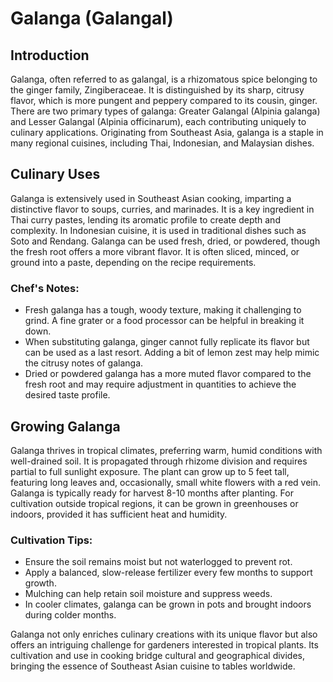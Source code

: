 # Galanga (Galangal)

## Introduction

Galanga, often referred to as galangal, is a rhizomatous spice belonging to the ginger family, Zingiberaceae. It is distinguished by its sharp, citrusy flavor, which is more pungent and peppery compared to its cousin, ginger. There are two primary types of galanga: Greater Galangal (Alpinia galanga) and Lesser Galangal (Alpinia officinarum), each contributing uniquely to culinary applications. Originating from Southeast Asia, galanga is a staple in many regional cuisines, including Thai, Indonesian, and Malaysian dishes.

## Culinary Uses

Galanga is extensively used in Southeast Asian cooking, imparting a distinctive flavor to soups, curries, and marinades. It is a key ingredient in Thai curry pastes, lending its aromatic profile to create depth and complexity. In Indonesian cuisine, it is used in traditional dishes such as Soto and Rendang. Galanga can be used fresh, dried, or powdered, though the fresh root offers a more vibrant flavor. It is often sliced, minced, or ground into a paste, depending on the recipe requirements.

### Chef's Notes:

- Fresh galanga has a tough, woody texture, making it challenging to grind. A fine grater or a food processor can be helpful in breaking it down.
- When substituting galanga, ginger cannot fully replicate its flavor but can be used as a last resort. Adding a bit of lemon zest may help mimic the citrusy notes of galanga.
- Dried or powdered galanga has a more muted flavor compared to the fresh root and may require adjustment in quantities to achieve the desired taste profile.

## Growing Galanga

Galanga thrives in tropical climates, preferring warm, humid conditions with well-drained soil. It is propagated through rhizome division and requires partial to full sunlight exposure. The plant can grow up to 5 feet tall, featuring long leaves and, occasionally, small white flowers with a red vein. Galanga is typically ready for harvest 8-10 months after planting. For cultivation outside tropical regions, it can be grown in greenhouses or indoors, provided it has sufficient heat and humidity.

### Cultivation Tips:

- Ensure the soil remains moist but not waterlogged to prevent rot.
- Apply a balanced, slow-release fertilizer every few months to support growth.
- Mulching can help retain soil moisture and suppress weeds.
- In cooler climates, galanga can be grown in pots and brought indoors during colder months.

Galanga not only enriches culinary creations with its unique flavor but also offers an intriguing challenge for gardeners interested in tropical plants. Its cultivation and use in cooking bridge cultural and geographical divides, bringing the essence of Southeast Asian cuisine to tables worldwide.